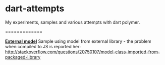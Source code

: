 dart-attempts
=============

My experiments, samples and various attempts with dart polymer.

=============

<b>[External model](web/external_model)</b>
Sample using model from external library - the problem when compiled to JS is reported her: 
http://stackoverflow.com/questions/20750107/model-class-imported-from-packaged-library 
